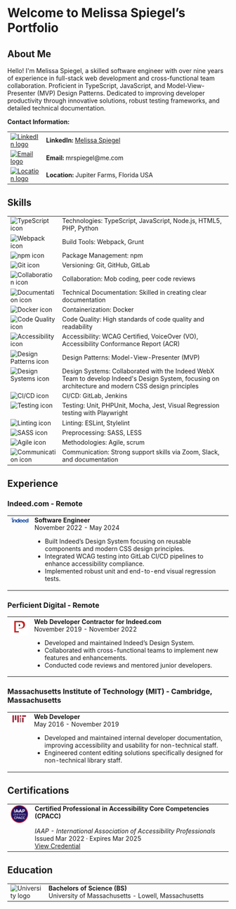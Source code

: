 # Welcome to Melissa Spiegel’s Portfolio

## About Me

Hello! I'm Melissa Spiegel, a skilled software engineer with over nine years of experience in full-stack web development and cross-functional team collaboration. Proficient in TypeScript, JavaScript, and Model-View-Presenter (MVP) Design Patterns. Dedicated to improving developer productivity through innovative solutions, robust testing frameworks, and detailed technical documentation.

**Contact Information:**

<table>
  <tr>
    <td width="80"><a href="https://www.linkedin.com/in/melissaspiegel/"><img src="https://img.icons8.com/?size=100&id=13930&format=png&color=000000" width="40" alt="LinkedIn logo"/></a></td>
    <td width="749"><strong>LinkedIn:</strong> <a href="https://www.linkedin.com/in/melissaspiegel/">Melissa Spiegel</a></td>
  </tr>
  <tr>
    <td width="80"><a href="mailto:mrspiegel@me.com"><img src="https://img.icons8.com/?size=100&id=FBab3Gs9DnjY&format=png&color=000000" width="40" alt="Email logo"/></a></td>
    <td width="749"><strong>Email:</strong> mrspiegel@me.com</td>
  </tr>
  <tr>
    <td width="80"><a href="https://www.google.com/maps/place/Jupiter+Farms,+Florida"><img src="https://img.icons8.com/?size=100&id=Kqsi3v5rWFW9&format=png&color=9A9A9A" width="40" alt="Location logo"/></a></td>
    <td width="749"><strong>Location:</strong> Jupiter Farms, Florida USA</td>
  </tr>
</table>

## Skills

<table>
  <tr>
    <td width="80" valign="top"><img src="https://img.icons8.com/?size=100&id=108784&format=png&color=000000" alt="TypeScript icon"/></td>
    <td>Technologies: TypeScript, JavaScript, Node.js, HTML5, PHP, Python</td>
  </tr>
  <tr>
    <td width="80" valign="top"><img src="https://img.icons8.com/?size=100&id=sOWbK4N3cxGh&format=png&color=000000" alt="Webpack icon"/></td>
    <td>Build Tools: Webpack, Grunt</td>
  </tr>
  <tr>
    <td width="80" valign="top"><img src="https://img.icons8.com/?size=100&id=24895&format=png&color=000000" alt="npm icon"/></td>
    <td>Package Management: npm</td>
  </tr>
  <tr>
    <td width="80" valign="top"><img src="https://img.icons8.com/?size=100&id=20906&format=png&color=000000" alt="Git icon"/></td>
    <td>Versioning: Git, GitHub, GitLab</td>
  </tr>
  <tr>
    <td width="80" valign="top"><img src="https://img.icons8.com/?size=100&id=50899&format=png&color=9A9A9A" alt="Collaboration icon"/></td>
    <td>Collaboration: Mob coding, peer code reviews</td>
  </tr>
  <tr>
    <td width="80" valign="top"><img src="https://img.icons8.com/?size=100&id=HT2GWwyCbMNE&format=png&color=000000" alt="Documentation icon"/></td>
    <td>Technical Documentation: Skilled in creating clear documentation</td>
  </tr>
  <tr>
    <td width="80" valign="top"><img src="https://img.icons8.com/?size=100&id=cdYUlRaag9G9&format=png&color=000000" alt="Docker icon"/></td>
    <td>Containerization: Docker</td>
  </tr>
  <tr>
    <td width="80" valign="top"><img src="https://img.icons8.com/?size=100&id=19293&format=png&color=000000" alt="Code Quality icon"/></td>
    <td>Code Quality: High standards of code quality and readability</td>
  </tr>
  <tr>
    <td width="80" valign="top"><img src="https://img.icons8.com/?size=100&id=63223&format=png&color=000000" alt="Accessibility icon"/></td>
    <td>Accessibility: WCAG Certified, VoiceOver (VO), Accessibility Conformance Report (ACR)</td>
  </tr>
  <tr>
    <td width="80" valign="top"><img src="https://img.icons8.com/?size=100&id=OI6BowItHaZ4&format=png&color=000000" alt="Design Patterns icon"/></td>
    <td>Design Patterns: Model-View-Presenter (MVP)</td>
  </tr>
  <tr>
    <td width="80" valign="top"><img src="https://img.icons8.com/?size=100&id=zfHRZ6i1Wg0U&format=png&color=000000" alt="Design Systems icon"/></td>
    <td>Design Systems: Collaborated with the Indeed WebX Team to develop Indeed's Design System, focusing on architecture and modern CSS design principles</td>
  </tr>
  <tr>
    <td width="80" valign="top"><img src="https://img.icons8.com/?size=100&id=34886&format=png&color=000000" alt="CI/CD icon"/></td>
    <td>CI/CD: GitLab, Jenkins</td>
  </tr>
  <tr>
    <td width="80" valign="top"><img src="https://img.icons8.com/?size=100&id=37628&format=png&color=000000" alt="Testing icon"/></td>
    <td>Testing: Unit, PHPUnit, Mocha, Jest, Visual Regression testing with Playwright</td>
  </tr>
  <tr>
    <td width="80" valign="top"><img src="https://img.icons8.com/?size=100&id=RBnCyho7WRn7&format=png&color=000000" alt="Linting icon"/></td>
    <td>Linting: ESLint, Stylelint</td>
  </tr>
  <tr>
    <td width="80" valign="top"><img src="https://img.icons8.com/?size=100&id=qsQZWvMuX4ad&format=png&color=000000" alt="SASS icon"/></td>
    <td>Preprocessing: SASS, LESS</td>
  </tr>
  <tr>
    <td width="80" valign="top"><img src="https://img.icons8.com/?size=100&id=oROcPah5ues6&format=png&color=000000" alt="Agile icon"/></td>
    <td>Methodologies: Agile, scrum</td>
  </tr>
  <tr>
    <td width="80" valign="top"><img src="https://img.icons8.com/?size=100&id=19978&format=png&color=000000" alt="Communication icon"/></td>
    <td>Communication: Strong support skills via Zoom, Slack, and documentation</td>
  </tr>
</table>

## Experience

### Indeed.com - Remote

<table>
  <tr>
    <td width="80" valign="top"><img src="./images/melissa_spiegel_Indeed_logo.png" alt="Indeed logo"/></td>
    <td width="749">
      <strong>Software Engineer</strong> <br>
      November 2022 - May 2024<br>
      <ul>
        <li>Built Indeed’s Design System focusing on reusable components and modern CSS design principles.</li>
        <li>Integrated WCAG testing into GitLab CI/CD pipelines to enhance accessibility compliance.</li>
        <li>Implemented robust unit and end-to-end visual regression tests.</li>
      </ul>
    </td>
  </tr>
</table>

### Perficient Digital - Remote

<table>
  <tr>
    <td valign="top" width="80" valign="top"><img src="./images/melissa_spiegel_perficient.jpeg" alt="Perficient logo"/></td>
    <td width="749">
      <strong>Web Developer Contractor for Indeed.com</strong> <br>
      November 2019 - November 2022<br>
        <ul>
            <li>Developed and maintained Indeed’s Design System.</li>
            <li>Collaborated with cross-functional teams to implement new features and enhancements.</li>
            <li>Conducted code reviews and mentored junior developers.</li>
        </ul>
    </td>
    </tr>
</table>

### Massachusetts Institute of Technology (MIT) - Cambridge, Massachusetts

<table>
  <tr>
    <td width="80" valign="top"><img src="./images/melissa_spiegel_MIT.png" alt="MIT logo"/></td>
    <td width="749">
    <strong>Web Developer</strong> <br>
    May 2016 - November 2019<br>
      <ul>
        <li>Developed and maintained internal developer documentation, improving accessibility and usability for non-technical staff.</li>
        <li>Engineered content editing solutions specifically designed for non-technical library staff.</li>
      </ul>
    </td>
  </tr>
</table>

## Certifications
<table>
  <tr>
    <td width="80" valign="top"><img src="./images/melissa_spiegel_wcag_certified.png" alt="IAAP logo" /></td>
    <td width="749">
      <strong>Certified Professional in Accessibility Core Competencies (CPACC)</strong><br><br>
      <em>IAAP - International Association of Accessibility Professionals</em><br>
      Issued Mar 2022 · Expires Mar 2025<br>
      <a href="https://www.credly.com/badges/460a39e0-ae3a-46eb-8e42-c5ab42ed919f">View Credential</a>
    </td>
  </tr>
</table>

## Education

<table>
  <tr>
    <td width="80" valign="top">
    <img src="https://img.icons8.com/?size=100&id=9496&format=png&color=000000" alt="University logo"/> <br>
    </td>
    <td width="749">
      <strong>Bachelors of Science (BS)</strong><br>
      University of Massachusetts - Lowell, Massachusetts
    </td>
  </tr>
</table>
